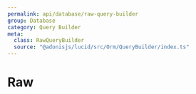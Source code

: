 ```yaml
---
permalink: api/database/raw-query-builder
group: Database
category: Query Builder
meta:
  class: RawQueryBuilder
  source: "@adonisjs/lucid/src/Orm/QueryBuilder/index.ts"
---
```


# Raw
